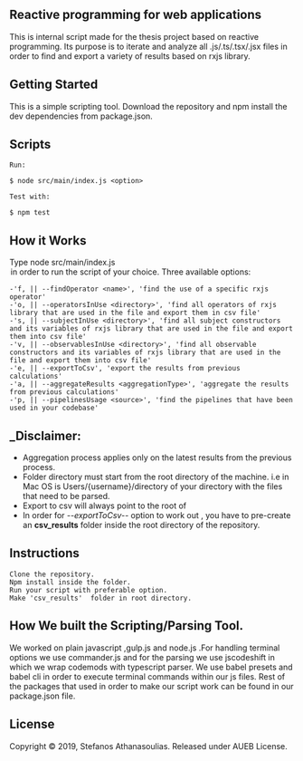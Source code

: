 ## Reactive programming for web applications

This is internal script made for the thesis project based on reactive programming. Its purpose is to iterate and analyze all .js/.ts/.tsx/.jsx files in order to find and export a variety of results based on rxjs library.

## Getting Started

This is a simple scripting tool. Download the repository and npm install the dev dependencies from package.json.

## Scripts

```
Run:

$ node src/main/index.js <option>

Test with:

$ npm test
```

## How it Works

Type node src/main/index.js <option> in order to run the script of your choice.
Three available options:

```
-'f, || --findOperator <name>', 'find the use of a specific rxjs operator'
-'o, || --operatorsInUse <directory>', 'find all operators of rxjs library that are used in the file and export them in csv file'
-'s, || --subjectInUse <directory>', 'find all subject constructors and its variables of rxjs library that are used in the file and export them into csv file'
-'v, || --observablesInUse <directory>', 'find all observable constructors and its variables of rxjs library that are used in the file and export them into csv file'
-'e, || --exportToCsv', 'export the results from previous calculations'
-'a, || --aggregateResults <aggregationType>', 'aggregate the results from previous calculations'
-'p, || --pipelinesUsage <source>', 'find the pipelines that have been used in your codebase'
```

## _Disclaimer:
* Aggregation process applies only on the latest results from the previous process.
* Folder directory must start from the root directory of the machine. i.e in Mac OS is Users/{username}/directory of your directory with the files that need to be parsed.
* Export to csv will always  point to the root of 
* In order for _--exportToCsv--_ option to work out , you have to pre-create an **csv_results** folder inside the root directory of the repository.

## Instructions

```
Clone the repository.
Npm install inside the folder.
Run your script with preferable option.
Make 'csv_results'  folder in root directory.
```

## How We built the Scripting/Parsing Tool.

We worked on plain javascript ,gulp.js and node.js .For handling terminal options we use commander.js and for the parsing we use jscodeshift in which we wrap codemods with typescript parser. We use babel presets and babel cli in order to execute terminal commands within our js files. Rest of the packages that used in order to make our script work can be found in our package.json file.

## License

Copyright © 2019, Stefanos Athanasoulias. Released under AUEB License.
